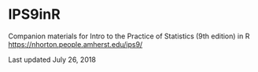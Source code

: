 # IPS9inR
Companion materials for Intro to the Practice of Statistics (9th edition) in R
https://nhorton.people.amherst.edu/ips9/

Last updated July 26, 2018
